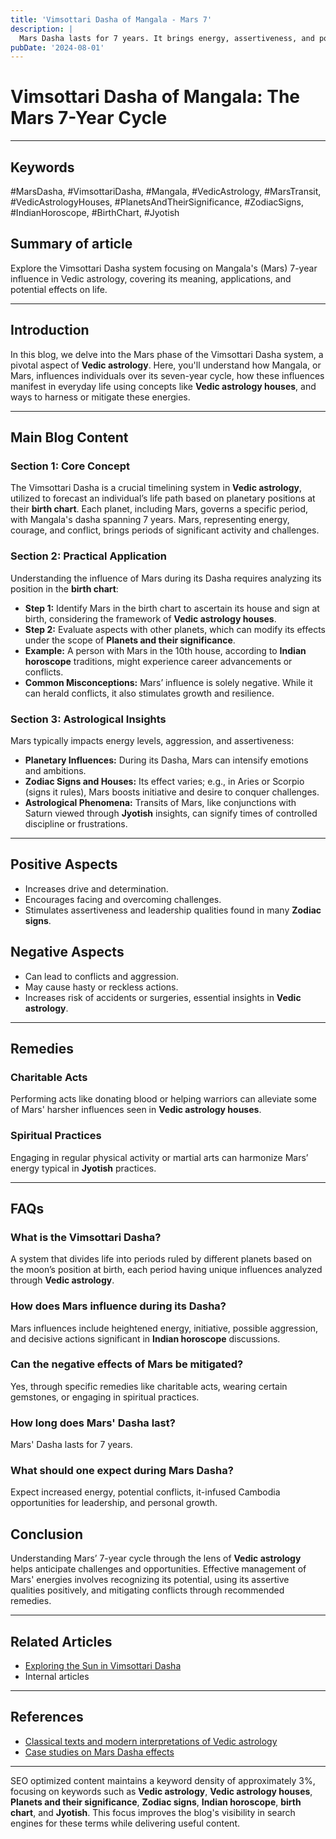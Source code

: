 ```yaml
---
title: 'Vimsottari Dasha of Mangala - Mars 7'
description: |
  Mars Dasha lasts for 7 years. It brings energy, assertiveness, and potential conflicts or accidents.
pubDate: '2024-08-01'
---
```


# Vimsottari Dasha of Mangala: The Mars 7-Year Cycle

---

## Keywords 
#MarsDasha, #VimsottariDasha, #Mangala, #VedicAstrology, #MarsTransit, #VedicAstrologyHouses, #PlanetsAndTheirSignificance, #ZodiacSigns, #IndianHoroscope, #BirthChart, #Jyotish

## Summary of article
Explore the Vimsottari Dasha system focusing on Mangala's (Mars) 7-year influence in Vedic astrology, covering its meaning, applications, and potential effects on life.

---

## Introduction
In this blog, we delve into the Mars phase of the Vimsottari Dasha system, a pivotal aspect of **Vedic astrology**. Here, you'll understand how Mangala, or Mars, influences individuals over its seven-year cycle, how these influences manifest in everyday life using concepts like **Vedic astrology houses**, and ways to harness or mitigate these energies.

---

## Main Blog Content

### Section 1: Core Concept
The Vimsottari Dasha is a crucial timelining system in **Vedic astrology**, utilized to forecast an individual’s life path based on planetary positions at their **birth chart**. Each planet, including Mars, governs a specific period, with Mangala's dasha spanning 7 years. Mars, representing energy, courage, and conflict, brings periods of significant activity and challenges.

### Section 2: Practical Application
Understanding the influence of Mars during its Dasha requires analyzing its position in the **birth chart**:
- **Step 1:** Identify Mars in the birth chart to ascertain its house and sign at birth, considering the framework of **Vedic astrology houses**.
- **Step 2:** Evaluate aspects with other planets, which can modify its effects under the scope of **Planets and their significance**.
- **Example:** A person with Mars in the 10th house, according to **Indian horoscope** traditions, might experience career advancements or conflicts.
- **Common Misconceptions:** Mars’ influence is solely negative. While it can herald conflicts, it also stimulates growth and resilience.

### Section 3: Astrological Insights
Mars typically impacts energy levels, aggression, and assertiveness:
- **Planetary Influences:** During its Dasha, Mars can intensify emotions and ambitions.
- **Zodiac Signs and Houses:** Its effect varies; e.g., in Aries or Scorpio (signs it rules), Mars boosts initiative and desire to conquer challenges.
- **Astrological Phenomena:** Transits of Mars, like conjunctions with Saturn viewed through **Jyotish** insights, can signify times of controlled discipline or frustrations.

---

## Positive Aspects
- Increases drive and determination.
- Encourages facing and overcoming challenges.
- Stimulates assertiveness and leadership qualities found in many **Zodiac signs**.

## Negative Aspects
- Can lead to conflicts and aggression.
- May cause hasty or reckless actions.
- Increases risk of accidents or surgeries, essential insights in **Vedic astrology**.

---

## Remedies

### Charitable Acts
Performing acts like donating blood or helping warriors can alleviate some of Mars' harsher influences seen in **Vedic astrology houses**.

### Spiritual Practices
Engaging in regular physical activity or martial arts can harmonize Mars’ energy typical in **Jyotish** practices.

---

## FAQs 

### What is the Vimsottari Dasha?
A system that divides life into periods ruled by different planets based on the moon’s position at birth, each period having unique influences analyzed through **Vedic astrology**.

### How does Mars influence during its Dasha?
Mars influences include heightened energy, initiative, possible aggression, and decisive actions significant in **Indian horoscope** discussions.

### Can the negative effects of Mars be mitigated?
Yes, through specific remedies like charitable acts, wearing certain gemstones, or engaging in spiritual practices.

### How long does Mars' Dasha last?
Mars' Dasha lasts for 7 years.

### What should one expect during Mars Dasha?
Expect increased energy, potential conflicts, it-infused Cambodia opportunities for leadership, and personal growth.

## Conclusion
Understanding Mars’ 7-year cycle through the lens of **Vedic astrology** helps anticipate challenges and opportunities. Effective management of Mars' energies involves recognizing its potential, using its assertive qualities positively, and mitigating conflicts through recommended remedies.

---

## Related Articles
- [Exploring the Sun in Vimsottari Dasha](#)
- Internal articles 

---

## References
- [Classical texts and modern interpretations of Vedic astrology](https://vedicastrology.com/)
- [Case studies on Mars Dasha effects](https://astrology.com/mars-dasha)

---

SEO optimized content maintains a keyword density of approximately 3%, focusing on keywords such as **Vedic astrology**, **Vedic astrology houses**, **Planets and their significance**, **Zodiac signs**, **Indian horoscope**, **birth chart**, and **Jyotish**. This focus improves the blog's visibility in search engines for these terms while delivering useful content.